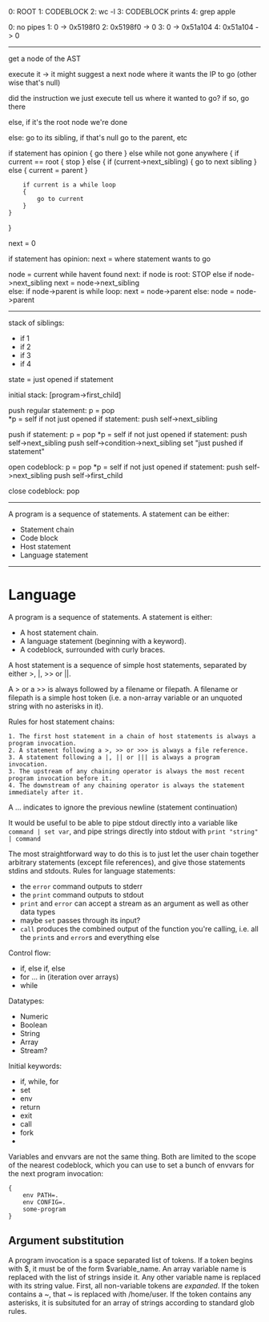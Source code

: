 0: ROOT
1: CODEBLOCK
2: wc -l
3: CODEBLOCK prints
4: grep apple

0: no pipes
1: 0 -> 0x5198f0
2: 0x5198f0 -> 0
3: 0 -> 0x51a104
4: 0x51a104 -> 0

---

get a node of the AST

execute it
   -> it might suggest a next node where it wants the IP to go (other wise that's null)

did the instruction we just execute tell us where it wanted to go? if so, go there

else, if it's the root node we're done

else:
    go to its sibling, if that's null go to the parent, etc

if statement has opinion
{
    go there
}
else while not gone anywhere
{
    if current == root
    {
        stop
    }
    else
    {
        if (current->next_sibling)
        {
            go to next sibling
        }
        else
        {
            current = parent
        }

        if current is a while loop
        {
            go to current
        }
    }
}

next = 0

if statement has opinion:
    next = where statement wants to go    

node = current
while havent found next:
    if node is root:
        STOP
    else if node->next_sibling
        next = node->next_sibling        
    else:
        if node->parent is while loop:
            next = node->parent
        else:
            node = node->parent

---

stack of siblings:
- if 1
- if 2
- if 3
- if 4

state = just opened if statement

initial stack: [program->first_child]

push regular statement:
  p = pop  
  *p = self
  if not just opened if statement:
    push self->next_sibling

push if statement:
  p = pop
  *p = self
  if not just opened if statement:
    push self->next_sibling
  push self->condition->next_sibling
  set "just pushed if statement"

open codeblock:
  p = pop
  *p = self
  if not just opened if statement:
    push self->next_sibling
  push self->first_child


close codeblock:
  pop

---

A program is a sequence of statements. A statement can be either:

- Statement chain
- Code block
- Host statement
- Language statement

---

# Language

A program is a sequence of statements. A statement is either:

- A host statement chain.
- A language statement (beginning with a keyword).
- A codeblock, surrounded with curly braces.

A host statement is a sequence of simple host statements, separated by either >, |, >> or ||.

A > or a >> is always followed by a filename or filepath. A filename or filepath is a simple host token (i.e. a non-array variable or an unquoted string with no asterisks in it).

Rules for host statement chains:

    1. The first host statement in a chain of host statements is always a program invocation.
    2. A statement following a >, >> or >>> is always a file reference.
    3. A statement following a |, || or ||| is always a program invocation.
    3. The upstream of any chaining operator is always the most recent program invocation before it.
    4. The downstream of any chaining operator is always the statement immediately after it.

A ... indicates to ignore the previous newline (statement continuation)

It would be useful to be able to pipe stdout directly into a variable like `command | set var`, and pipe strings directly into stdout with `print "string" | command`

The most straightforward way to do this is to just let the user chain together arbitrary statements (except file references), and give those statements stdins and stdouts. Rules for language statements:
- the `error` command outputs to stderr
- the `print` command outputs to stdout
- `print` and `error` can accept a stream as an argument as well as other data types
- maybe `set` passes through its input?
- `call` produces the combined output of the function you're calling, i.e. all the `print`s and `error`s and everything else

Control flow:

- if, else if, else
- for ... in (iteration over arrays)
- while

Datatypes:

- Numeric
- Boolean
- String
- Array
- Stream?

Initial keywords:

- if, while, for
- set
- env
- return
- exit
- call
- fork
- 

Variables and envvars are not the same thing. Both are limited to the scope of the nearest codeblock, which you can use to set a bunch of envvars for the next program invocation:

```
{
    env PATH=.
    env CONFIG=.
    some-program
}
```

## Argument substitution
A program invocation is a space separated list of tokens. If a token begins with $, it must be of the form $variable_name. An array variable name is replaced with the list of strings inside it. Any other variable name is replaced with its string value. First, all non-variable tokens are *expanded*. If the token contains a ~, that ~ is replaced with /home/user. If the token contains any asterisks, it is subsituted for an array of strings according to standard glob rules. 